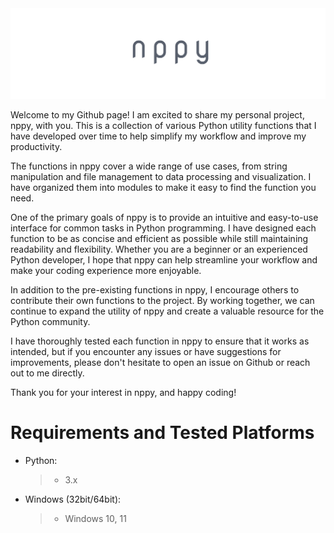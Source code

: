 <img src="cover.png">

Welcome to my Github page! I am excited to share my personal project, nppy, with you. This is a collection of various Python utility functions that I have developed over time to help simplify my workflow and improve my productivity.

The functions in nppy cover a wide range of use cases, from string manipulation and file management to data processing and visualization. I have organized them into modules to make it easy to find the function you need.

One of the primary goals of nppy is to provide an intuitive and easy-to-use interface for common tasks in Python programming. I have designed each function to be as concise and efficient as possible while still maintaining readability and flexibility. Whether you are a beginner or an experienced Python developer, I hope that nppy can help streamline your workflow and make your coding experience more enjoyable.

In addition to the pre-existing functions in nppy, I encourage others to contribute their own functions to the project. By working together, we can continue to expand the utility of nppy and create a valuable resource for the Python community.

I have thoroughly tested each function in nppy to ensure that it works as intended, but if you encounter any issues or have suggestions for improvements, please don't hesitate to open an issue on Github or reach out to me directly.

Thank you for your interest in nppy, and happy coding!

# Requirements and Tested Platforms

- Python:

  > - 3.x

- Windows (32bit/64bit):
  > - Windows 10, 11
